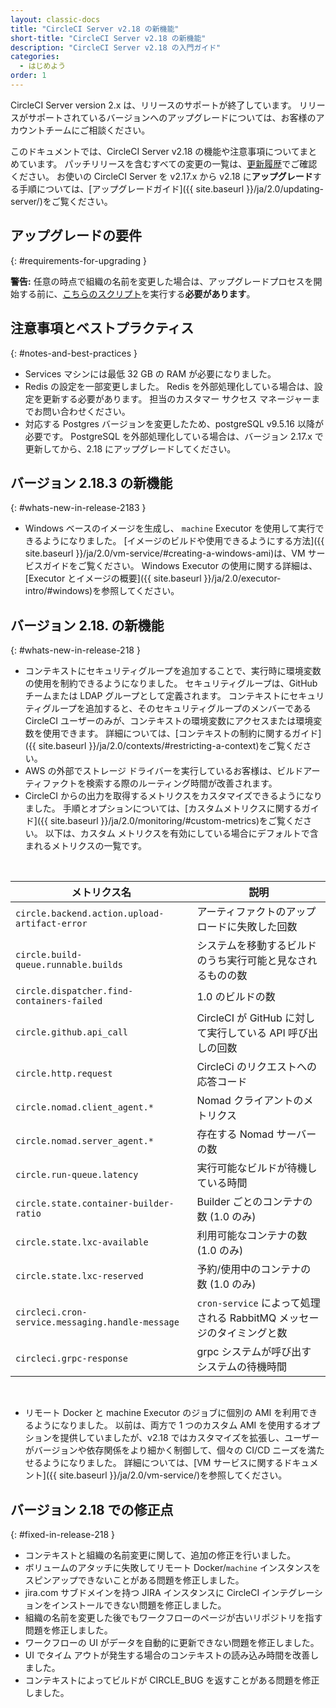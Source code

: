 ```yaml
---
layout: classic-docs
title: "CircleCI Server v2.18 の新機能"
short-title: "CircleCI Server v2.18 の新機能"
description: "CircleCI Server v2.18 の入門ガイド"
categories:
  - はじめよう
order: 1
---
```


CircleCI Server version 2.x は、リリースのサポートが終了しています。 リリースがサポートされているバージョンへのアップグレードについては、お客様のアカウントチームにご相談ください。

このドキュメントでは、CircleCI Server v2.18 の機能や注意事項についてまとめています。 パッチリリースを含むすべての変更の一覧は、[更新履歴](https://circleci.com/ja/server/changelog)でご確認ください。 お使いの CircleCI Server を v2.17.x から v2.18 に**アップグレード**する手順については、[アップグレードガイド]({{ site.baseurl }}/ja/2.0/updating-server/)をご覧ください。

## アップグレードの要件
{: #requirements-for-upgrading }

<div class="alert alert-warning" role="alert">
<b>警告:</b> 任意の時点で組織の名前を変更した場合は、アップグレードプロセスを開始する前に、<a href="{{site.baseurl}}/ja/2.0/updating-server/#org-rename-script">こちらのスクリプト</a>を実行する<b>必要があります</b>。
</div>

## 注意事項とベストプラクティス
{: #notes-and-best-practices }

* Services マシンには最低 32 GB の RAM が必要になりました。
* Redis の設定を一部変更しました。 Redis を外部処理化している場合は、設定を更新する必要があります。 担当のカスタマー サクセス マネージャーまでお問い合わせください。
* 対応する Postgres バージョンを変更したため、postgreSQL v9.5.16 以降が必要です。 PostgreSQL を外部処理化している場合は、バージョン 2.17.x で更新してから、2.18 にアップグレードしてください。

## バージョン 2.18.3 の新機能
{: #whats-new-in-release-2183 }

* Windows ベースのイメージを生成し、 `machine` Executor を使用して実行できるようになりました。 [イメージのビルドや使用できるようにする方法]({{ site.baseurl }}/ja/2.0/vm-service/#creating-a-windows-ami)は、VM サービスガイドをご覧ください。 Windows Executor の使用に関する詳細は、[Executor とイメージの概要]({{ site.baseurl }}/ja/2.0/executor-intro/#windows)を参照してください。

## バージョン 2.18. の新機能
{: #whats-new-in-release-218 }

* コンテキストにセキュリティグループを追加することで、実行時に環境変数の使用を制約できるようになりました。 セキュリティグループは、GitHub チームまたは LDAP グループとして定義されます。 コンテキストにセキュリティグループを追加すると、そのセキュリティグループのメンバーである CircleCI ユーザーのみが、コンテキストの環境変数にアクセスまたは環境変数を使用できます。 詳細については、[コンテキストの制約に関するガイド]({{ site.baseurl }}/ja/2.0/contexts/#restricting-a-context)をご覧ください。
* AWS の外部でストレージ ドライバーを実行しているお客様は、ビルドアーティファクトを検索する際のルーティング時間が改善されます。
* CircleCI からの出力を取得するメトリクスをカスタマイズできるようになりました。 手順とオプションについては、[カスタムメトリクスに関するガイド]({{ site.baseurl }}/ja/2.0/monitoring/#custom-metrics)をご覧ください。 以下は、カスタム メトリクスを有効にしている場合にデフォルトで含まれるメトリクスの一覧です。

<br>

| メトリクス名                                           | 説明                                              |
| ------------------------------------------------ | ----------------------------------------------- |
| `circle.backend.action.upload-artifact-error`    | アーティファクトのアップロードに失敗した回数                          |
| `circle.build-queue.runnable.builds`             | システムを移動するビルドのうち実行可能と見なされるものの数                   |
| `circle.dispatcher.find-containers-failed`       | 1.0 のビルドの数                                      |
| `circle.github.api_call`                         | CircleCI が GitHub に対して実行している API 呼び出しの回数        |
| `circle.http.request`                            | CircleCi のリクエストへの応答コード                          |
| `circle.nomad.client_agent.*`                    | Nomad クライアントのメトリクス                              |
| `circle.nomad.server_agent.*`                    | 存在する Nomad サーバーの数                               |
| `circle.run-queue.latency`                       | 実行可能なビルドが待機している時間                               |
| `circle.state.container-builder-ratio`           | Builder ごとのコンテナの数 (1.0 のみ)                      |
| `circle.state.lxc-available`                     | 利用可能なコンテナの数 (1.0 のみ)                            |
| `circle.state.lxc-reserved`                      | 予約/使用中のコンテナの数 (1.0 のみ)                          |
| `circleci.cron-service.messaging.handle-message` | `cron-service` によって処理される RabbitMQ メッセージのタイミングと数 |
| `circleci.grpc-response`                         | grpc システムが呼び出すシステムの待機時間                         |


<!-- * You can now customize your resource class sizes in Server! This means you can change your default resource class as well as define new ones! For information on how, see our [customizations guide]({{site.baseurl}}/2.0/customizations/#resource-classes)

* Server installations can now have a new machine type enabled for the Large resource class.  For information on how, see our [customizations guide]({{site.baseurl}}/2.0/customizations/#enable-the-large-resource-class-for-machine-executor) -->

<br>

* リモート Docker と machine Executor のジョブに個別の AMI を利用できるようになりました。 以前は、両方で 1 つのカスタム AMI を使用するオプションを提供していましたが、v2.18 ではカスタマイズを拡張し、ユーザーがバージョンや依存関係をより細かく制御して、個々の CI/CD ニーズを満たせるようになりました。 詳細については、[VM サービスに関するドキュメント]({{ site.baseurl }}/ja/2.0/vm-service/)を参照してください。

## バージョン 2.18 での修正点
{: #fixed-in-release-218 }

* コンテキストと組織の名前変更に関して、追加の修正を行いました。
* ボリュームのアタッチに失敗してリモート Docker/`machine` インスタンスをスピンアップできないことがある問題を修正しました。
* jira.com サブドメインを持つ JIRA インスタンスに CircleCI インテグレーションをインストールできない問題を修正しました。
* 組織の名前を変更した後でもワークフローのページが古いリポジトリを指す問題を修正しました。
* ワークフローの UI がデータを自動的に更新できない問題を修正しました。
* UI でタイム アウトが発生する場合のコンテキストの読み込み時間を改善しました。
* コンテキストによってビルドが CIRCLE_BUG を返すことがある問題を修正しました。
